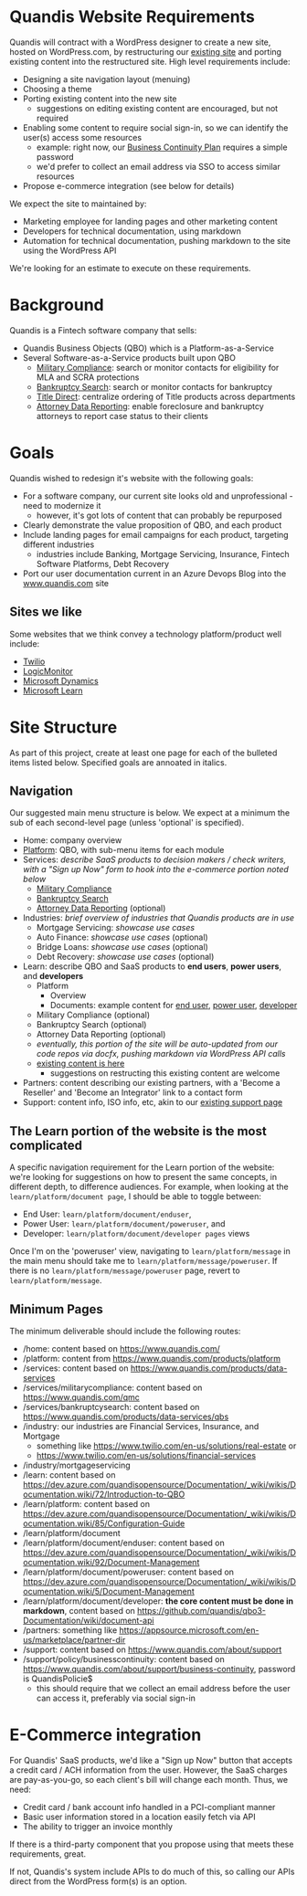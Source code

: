 # Quandis Website Requirements

Quandis will contract with a WordPress designer to create a new site, hosted on WordPress.com, by restructuring our [existing site](https://www.quandis.com/) and porting existing content into the restructured site. High level requirements include:

- Designing a site navigation layout (menuing)
- Choosing a theme
- Porting existing content into the new site
  - suggestions on editing existing content are encouraged, but not required
- Enabling some content to require social sign-in, so we can identify the user(s) access some resources
  - example: right now, our [Business Continuity Plan](https://www.quandis.com/about/support/business-continuity) requires a simple password
  - we'd prefer to collect an email address via SSO to access similar resources
- Propose e-commerce integration (see below for details)

We expect the site to maintained by:

- Marketing employee for landing pages and other marketing content
- Developers for technical documentation, using markdown
- Automation for technical documentation, pushing markdown to the site using the WordPress API

We're looking for an estimate to execute on these requirements.

# Background

Quandis is a Fintech software company that sells:

- Quandis Business Objects (QBO) which is a Platform-as-a-Service
- Several Software-as-a-Service products built upon QBO
  - [Military Compliance](https://www.quandis.com/qmc): search or monitor contacts for eligibility for MLA and SCRA protections
  - [Bankruptcy Search](https://www.quandis.com/products/data-services/qbs): search or monitor contacts for bankruptcy
  - [Title Direct](https://www.quandis.com/products/applications/quandis-title-direct): centralize ordering of Title products across departments
  - [Attorney Data Reporting](https://www.quandis.com/freddiemacadr_attorneyguide_html): enable foreclosure and bankruptcy attorneys to report case status to their clients

# Goals

Quandis wished to redesign it's website with the following goals:

- For a software company, our current site looks old and unprofessional - need to modernize it
  - however, it's got lots of content that can probably be repurposed
- Clearly demonstrate the value proposition of QBO, and each product
- Include landing pages for email campaigns for each product, targeting different industries
  - industries include Banking, Mortgage Servicing, Insurance, Fintech Software Platforms, Debt Recovery
- Port our user documentation current in an Azure Devops Blog into the www.quandis.com site

## Sites we like

Some websites that we think convey a technology platform/product well include:

- [Twilio](https://www.twilio.com/en-us)
- [LogicMonitor](https://www.logicmonitor.com/)
- [Microsoft Dynamics](https://dynamics.microsoft.com/en-us/)
- [Microsoft Learn](https://learn.microsoft.com/en-us/docs/)

# Site Structure

As part of this project, create at least one page for each of the bulleted items listed below. Specified goals are annoated in italics. 

## Navigation

Our suggested main menu structure is below. We expect at a minimum the sub of each second-level page (unless 'optional' is specified).

- Home: company overview
- [Platform](https://www.quandis.com/products/platform): QBO, with sub-menu items for each module 
- Services: _describe SaaS products to decision makers / check writers, with a "Sign up Now" form to hook into the e-commerce portion noted below_
  - [Military Compliance](https://www.quandis.com/products/qmc)
  - [Bankruptcy Search](https://www.quandis.com/products/data-services/qbs)
  - [Attorney Data Reporting](https://www.quandis.com/freddiemacadr_attorneyguide_html) (optional)
- Industries: _brief overview of industries that Quandis products are in use_
  - Mortgage Servicing: _showcase use cases_
  - Auto Finance: _showcase use cases_ (optional)
  - Bridge Loans: _showcase use cases_ (optional)
  - Debt Recovery: _showcase use cases_ (optional)
- Learn: describe QBO and SaaS products to **end users**, **power users**, and **developers**
  - Platform
    - Overview
    - Documents: example content for [end user](https://www.quandis.com/products/platform/document-management), [power user](https://dev.azure.com/quandisopensource/Documentation/_wiki/wikis/Documentation.wiki/5/Document-Management), [developer](https://github.com/quandis/qbo3-Documentation/wiki/document-api)
  - Military Compliance (optional)
  - Bankruptcy Search (optional)
  - Attorney Data Reporting (optional)
  - _eventually, this portion of the site will be auto-updated from our code repos via docfx, pushing markdown via WordPress API calls_
  - [existing content is here](https://dev.azure.com/quandisopensource/Documentation/_wiki/wikis/Documentation.wiki/72/Introduction-to-QBO)
    - suggestions on restructing this existing content are welcome
- Partners: content describing our existing partners, with a 'Become a Reseller' and 'Become an Integrator' link to a contact form
- Support: content info, ISO info, etc, akin to our [existing support page](https://www.quandis.com/about/support)

## The Learn portion of the website is the most complicated

A specific navigation requirement for the Learn portion of the website:  we're looking for suggestions on how to present the same concepts, in different depth, to difference audiences.
For example, when looking at the `learn/platform/document page`, I should be able to toggle between:
- End User: `learn/platform/document/enduser`, 
- Power User: `learn/platform/document/poweruser`, and
- Developer: `learn/platform/document/developer pages` views

Once I'm on the 'poweruser' view, navigating to `learn/platform/message` in the main menu should take me to `learn/platform/message/poweruser`.
If there is no `learn/platform/message/poweruser` page, revert to `learn/platform/message`.

## Minimum Pages 

The minimum deliverable should include the following routes:

- /home: content based on https://www.quandis.com/
- /platform: content from https://www.quandis.com/products/platform
- /services: content based on https://www.quandis.com/products/data-services
- /services/militarycompliance: content based on https://www.quandis.com/qmc
- /services/bankruptcysearch: content based on https://www.quandis.com/products/data-services/qbs
- /industry: our industries are Financial Services, Insurance, and Mortgage
  - something like https://www.twilio.com/en-us/solutions/real-estate or
  - https://www.twilio.com/en-us/solutions/financial-services
- /industry/mortgageservicing
- /learn: content based on https://dev.azure.com/quandisopensource/Documentation/_wiki/wikis/Documentation.wiki/72/Introduction-to-QBO
- /learn/platform: content based on https://dev.azure.com/quandisopensource/Documentation/_wiki/wikis/Documentation.wiki/85/Configuration-Guide
- /learn/platform/document
- /learn/platform/document/enduser: content based on https://dev.azure.com/quandisopensource/Documentation/_wiki/wikis/Documentation.wiki/92/Document-Management
- /learn/platform/document/poweruser: content based on https://dev.azure.com/quandisopensource/Documentation/_wiki/wikis/Documentation.wiki/5/Document-Management
- /learn/platform/document/developer: **the core content must be done in markdown**,  content based on https://github.com/quandis/qbo3-Documentation/wiki/document-api
- /partners: something like https://appsource.microsoft.com/en-us/marketplace/partner-dir
- /support: content based on https://www.quandis.com/about/support
- /support/policy/businesscontinuity: content based on https://www.quandis.com/about/support/business-continuity, password is QuandisPolicie$
  - this should require that we collect an email address before the user can access it, preferably via social sign-in

# E-Commerce integration

For Quandis' SaaS products, we'd like a "Sign up Now" button that accepts a credit card / ACH information from the user. However, the SaaS charges are pay-as-you-go, so each client's bill will change each month. Thus, we need:

- Credit card / bank account info handled in a PCI-compliant manner
- Basic user information stored in a location easily fetch via API
- The ability to trigger an invoice monthly

If there is a third-party component that you propose using that meets these requirements, great.

If not, Quandis's system include APIs to do much of this, so calling our APIs direct from the WordPress form(s) is an option.
